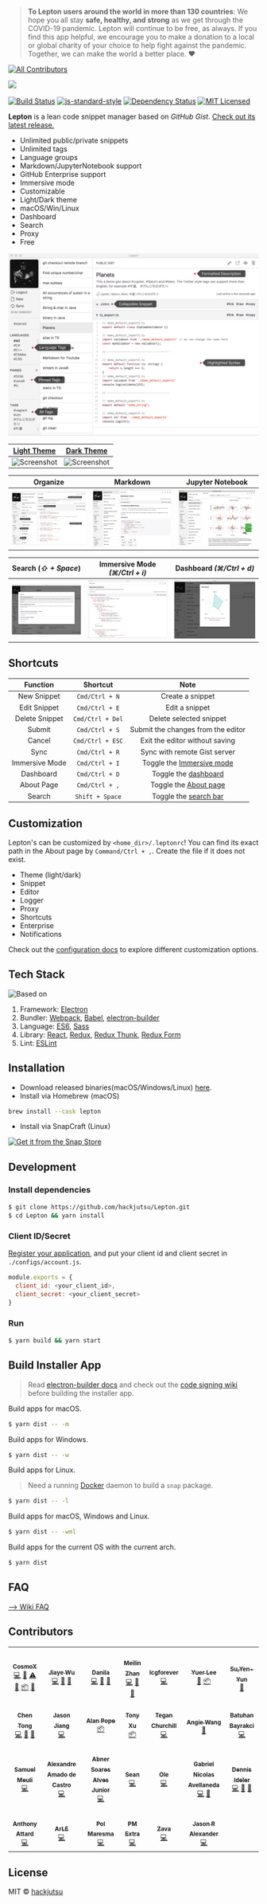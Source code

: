 > **To Lepton users around the world in more than 130 countries**: We hope you all stay **safe, healthy, and strong** as we get through the COVID-19 pandemic. Lepton will continue to be free, as always. If you find this app helpful, we encourage you to make a donation to a local or global charity of your choice to help fight against the pandemic. Together, we can make the world a better place. ❤️
<!-- ALL-CONTRIBUTORS-BADGE:START - Do not remove or modify this section -->
[![All Contributors](https://img.shields.io/badge/all_contributors-27-orange.svg?style=flat-square)](#contributors-)
<!-- ALL-CONTRIBUTORS-BADGE:END -->

![](./docs/img/new_logo.png)

[![Build Status](https://travis-ci.org/hackjutsu/Lepton.svg?branch=master)](https://travis-ci.org/hackjutsu/Lepton)
[![js-standard-style](https://img.shields.io/badge/code%20style-standard-brightgreen.svg?style=flat)](http://standardjs.com/)
[![Dependency Status](https://david-dm.org/hackjutsu/Lepton.svg?style=flat-square)](https://david-dm.org/hackjutsu/Lepton)
[![MIT Licensed](https://img.shields.io/badge/License-MIT-blue.svg?style=flat)](https://opensource.org/licenses/MIT)

**Lepton** is a lean code snippet manager based on *GitHub Gist*. [Check out its latest release.](https://github.com/hackjutsu/Lepton/releases)

- Unlimited public/private snippets
- Unlimited tags
- Language groups
- Markdown/JupyterNotebook support
- GitHub Enterprise support
- Immersive mode
- Customizable
- Light/Dark theme
- macOS/Win/Linux
- Dashboard
- Search
- Proxy
- Free

![Screenshot](./docs/img/portfolio/stay_organized.png)

| [Light Theme](https://github.com/hackjutsu/Lepton#customization)     | [Dark Theme](https://github.com/hackjutsu/Lepton#customization)    |
| :-------------:| :-----:|
|![Screenshot](./docs/img/portfolio/lepton-light.png)|![Screenshot](./docs/img/portfolio/lepton-dark.png)|

|      Organize         |  Markdown | Jupyter Notebook |
| :-------------:| :-----:| :-----: |
| ![Screenshot](./docs/img/portfolio/stay_organized.png) | ![Screenshot](./docs/img/portfolio/markdown.png) | ![Screenshot](./docs/img/portfolio/jupyterNotebook.png)

|      Search (*⇧ + Space*)         |    Immersive Mode *(⌘/Ctrl + i)*    | Dashboard *(⌘/Ctrl + d)* |
| :-------------:| :-----:| :-----: |
| ![Screenshot](./docs/img/portfolio/search_bar.png) | ![Screenshot](./docs/img/portfolio/immersive.png) | ![Screenshot](./docs/img/portfolio/dashboard.png)


## Shortcuts
| Function       | Shortcut       |  Note     |
| :------------: |:-------------: |:-----:|
| New Snippet    | `Cmd/Ctrl + N` | Create a snippet      |
| Edit Snippet   | `Cmd/Ctrl + E` | Edit a snippet      |
| Delete Snippet   | `Cmd/Ctrl + Del` | Delete selected snippet      |
| Submit         | `Cmd/Ctrl + S` | Submit the changes from the editor      |
| Cancel         | `Cmd/Ctrl + ESC` | Exit the editor without saving   |
| Sync           | `Cmd/Ctrl + R` | Sync with remote Gist server   |
| Immersive Mode | `Cmd/Ctrl + I` |  Toggle the [Immersive mode](https://github.com/hackjutsu/Lepton/blob/master/docs/img/portfolio/immersive.png)    |
| Dashboard      | `Cmd/Ctrl + D` |  Toggle the [dashboard](https://github.com/hackjutsu/Lepton/blob/master/docs/img/portfolio/dashboard.png)     |
| About Page     | `Cmd/Ctrl + ,` |  Toggle the [About page](https://github.com/hackjutsu/Lepton/blob/dev/docs/img/portfolio/about.png)    |
| Search         | `Shift + Space`|  Toggle the [search bar](https://github.com/hackjutsu/Lepton/blob/master/docs/img/portfolio/search_bar.png)    |

## Customization
Lepton's can be customized by `<home_dir>/.leptonrc`! You can find its exact path in the About page by `Command/Ctrl + ,`. Create the file if it does not exist.

- Theme (light/dark)
- Snippet
- Editor
- Logger
- Proxy
- Shortcuts
- Enterprise
- Notifications

Check out the [configuration docs](https://github.com/hackjutsu/Lepton/wiki/Configuration) to explore different customization options.

## Tech Stack
![Based on](./docs/img/erb-logo.png)

1. Framework: [Electron](http://electron.atom.io/)
2. Bundler: [Webpack](http://webpack.github.io/docs/), [Babel](https://babeljs.io), [electron-builder](https://github.com/electron-userland/electron-builder)
3. Language: [ES6](https://babeljs.io/docs/learn-es2015/), [Sass](http://sass-lang.com/)
4. Library: [React](https://facebook.github.io/react/), [Redux](https://github.com/reactjs/redux), [Redux Thunk](https://github.com/gaearon/redux-thunk), [Redux Form](http://redux-form.com/)
5. Lint: [ESLint](http://eslint.org/)

## Installation
- Download released binaries(macOS/Windows/Linux) [here](https://github.com/hackjutsu/Lepton/releases).
- Install via Homebrew (macOS)
```bash
brew install --cask lepton
```
- Install via SnapCraft (Linux)

[![Get it from the Snap Store](https://snapcraft.io/static/images/badges/en/snap-store-white.svg)](https://snapcraft.io/lepton)

## Development


### Install dependencies

```bash
$ git clone https://github.com/hackjutsu/Lepton.git
$ cd Lepton && yarn install
```

### Client ID/Secret
[Register your application](https://github.com/settings/applications/new), and put your client id and client secret in `./configs/account.js`.
```js
module.exports = {
  client_id: <your_client_id>,
  client_secret: <your_client_secret>
}
```

### Run
```bash
$ yarn build && yarn start
```

## Build Installer App
>Read [electron-builder docs](https://github.com/electron-userland/electron-builder#readme) and check out the [code signing wiki](https://github.com/electron-userland/electron-builder#code-signing) before building the installer app.

Build apps for macOS.
```bash
$ yarn dist -- -m
```
Build apps for Windows.
```bash
$ yarn dist -- -w
```
Build apps for Linux. 

>Need a running [Docker](https://www.docker.com/) daemon to build a `snap` package.
```bash
$ yarn dist -- -l
```
Build apps for macOS, Windows and Linux.
```bash
$ yarn dist -- -wml
```
Build apps for the current OS with the current arch.
```bash
$ yarn dist
```

## FAQ
[--> Wiki FAQ](https://github.com/hackjutsu/Lepton/wiki/FAQ)

## Contributors
<!-- ALL-CONTRIBUTORS-LIST:START - Do not remove or modify this section -->
<!-- prettier-ignore-start -->
<!-- markdownlint-disable -->
<table>
  <tr>
    <td align="center"><a href="https://airbnb.io/"><img src="https://avatars3.githubusercontent.com/u/7756581?v=4?s=100" width="100px;" alt=""/><br /><sub><b>CosmoX</b></sub></a><br /><a href="https://github.com/hackjutsu/Lepton/commits?author=hackjutsu" title="Code">💻</a> <a href="#design-hackjutsu" title="Design">🎨</a> <a href="https://github.com/hackjutsu/Lepton/commits?author=hackjutsu" title="Tests">⚠️</a> <a href="#maintenance-hackjutsu" title="Maintenance">🚧</a> <a href="#platform-hackjutsu" title="Packaging/porting to new platform">📦</a> <a href="#ideas-hackjutsu" title="Ideas, Planning, & Feedback">🤔</a></td>
    <td align="center"><a href="https://loveac.cn"><img src="https://avatars1.githubusercontent.com/u/5550402?v=4?s=100" width="100px;" alt=""/><br /><sub><b>Jiaye Wu</b></sub></a><br /><a href="https://github.com/hackjutsu/Lepton/commits?author=wujysh" title="Code">💻</a> <a href="#maintenance-wujysh" title="Maintenance">🚧</a> <a href="#ideas-wujysh" title="Ideas, Planning, & Feedback">🤔</a></td>
    <td align="center"><a href="https://github.com/DNLHC"><img src="https://avatars1.githubusercontent.com/u/14959483?v=4?s=100" width="100px;" alt=""/><br /><sub><b>Danila</b></sub></a><br /><a href="https://github.com/hackjutsu/Lepton/commits?author=DNLHC" title="Code">💻</a> <a href="#design-DNLHC" title="Design">🎨</a> <a href="#maintenance-DNLHC" title="Maintenance">🚧</a></td>
    <td align="center"><a href="http://www.meilinzhan.com/"><img src="https://avatars2.githubusercontent.com/u/13786673?v=4?s=100" width="100px;" alt=""/><br /><sub><b>Meilin Zhan</b></sub></a><br /><a href="https://github.com/hackjutsu/Lepton/commits?author=meilinz" title="Code">💻</a> <a href="#ideas-meilinz" title="Ideas, Planning, & Feedback">🤔</a> <a href="#maintenance-meilinz" title="Maintenance">🚧</a></td>
    <td align="center"><a href="http://www.linkedin.com/in/liuchenguang"><img src="https://avatars1.githubusercontent.com/u/5697293?v=4?s=100" width="100px;" alt=""/><br /><sub><b>lcgforever</b></sub></a><br /><a href="https://github.com/hackjutsu/Lepton/commits?author=lcgforever" title="Code">💻</a></td>
    <td align="center"><a href="https://github.com/passerbyid"><img src="https://avatars1.githubusercontent.com/u/2075566?v=4?s=100" width="100px;" alt=""/><br /><sub><b>Yuer Lee</b></sub></a><br /><a href="https://github.com/hackjutsu/Lepton/commits?author=passerbyid" title="Documentation">📖</a> <a href="#platform-passerbyid" title="Packaging/porting to new platform">📦</a></td>
    <td align="center"><a href="http://yysu.github.io/About-me"><img src="https://avatars3.githubusercontent.com/u/12994810?v=4?s=100" width="100px;" alt=""/><br /><sub><b>Su,Yen-Yun</b></sub></a><br /><a href="https://github.com/hackjutsu/Lepton/commits?author=YYSU" title="Documentation">📖</a></td>
  </tr>
  <tr>
    <td align="center"><a href="https://cixuuz.github.io/"><img src="https://avatars3.githubusercontent.com/u/26782336?v=4?s=100" width="100px;" alt=""/><br /><sub><b>Chen Tong</b></sub></a><br /><a href="https://github.com/hackjutsu/Lepton/commits?author=cixuuz" title="Code">💻</a> <a href="#ideas-cixuuz" title="Ideas, Planning, & Feedback">🤔</a> <a href="#maintenance-cixuuz" title="Maintenance">🚧</a></td>
    <td align="center"><a href="https://github.com/Gisonrg"><img src="https://avatars0.githubusercontent.com/u/4332224?v=4?s=100" width="100px;" alt=""/><br /><sub><b>Jason Jiang</b></sub></a><br /><a href="https://github.com/hackjutsu/Lepton/commits?author=Gisonrg" title="Code">💻</a></td>
    <td align="center"><a href="http://popey.com/"><img src="https://avatars0.githubusercontent.com/u/1841272?v=4?s=100" width="100px;" alt=""/><br /><sub><b>Alan Pope</b></sub></a><br /><a href="#platform-popey" title="Packaging/porting to new platform">📦</a></td>
    <td align="center"><a href="https://tonyxu.io"><img src="https://avatars3.githubusercontent.com/u/6280136?v=4?s=100" width="100px;" alt=""/><br /><sub><b>Tony Xu</b></sub></a><br /><a href="#platform-tonyxu-io" title="Packaging/porting to new platform">📦</a></td>
    <td align="center"><a href="https://tegan.lol"><img src="https://avatars0.githubusercontent.com/u/13814048?v=4?s=100" width="100px;" alt=""/><br /><sub><b>Tegan Churchill</b></sub></a><br /><a href="https://github.com/hackjutsu/Lepton/commits?author=rawrmonstar" title="Code">💻</a></td>
    <td align="center"><a href="https://github.com/AngieW0908"><img src="https://avatars3.githubusercontent.com/u/26016229?v=4?s=100" width="100px;" alt=""/><br /><sub><b>Angie Wang</b></sub></a><br /><a href="#design-AngieW0908" title="Design">🎨</a></td>
    <td align="center"><a href="http://batuhanbayrakci.com"><img src="https://avatars0.githubusercontent.com/u/965804?v=4?s=100" width="100px;" alt=""/><br /><sub><b>Batuhan Bayrakci</b></sub></a><br /><a href="https://github.com/hackjutsu/Lepton/commits?author=baybatu" title="Code">💻</a></td>
  </tr>
  <tr>
    <td align="center"><a href="https://samuelmeuli.com"><img src="https://avatars0.githubusercontent.com/u/22477950?v=4?s=100" width="100px;" alt=""/><br /><sub><b>Samuel Meuli</b></sub></a><br /><a href="https://github.com/hackjutsu/Lepton/commits?author=samuelmeuli" title="Code">💻</a></td>
    <td align="center"><a href="https://www.linkedin.com/in/alexandreamadocastro"><img src="https://avatars2.githubusercontent.com/u/5918765?v=4?s=100" width="100px;" alt=""/><br /><sub><b>Alexandre Amado de Castro</b></sub></a><br /><a href="https://github.com/hackjutsu/Lepton/commits?author=alexandreamadocastro" title="Code">💻</a></td>
    <td align="center"><a href="http://abner.space/"><img src="https://avatars2.githubusercontent.com/u/1998649?v=4?s=100" width="100px;" alt=""/><br /><sub><b>Abner Soares Alves Junior</b></sub></a><br /><a href="https://github.com/hackjutsu/Lepton/commits?author=abnersajr" title="Code">💻</a></td>
    <td align="center"><a href="http://seanz.me"><img src="https://avatars0.githubusercontent.com/u/5442563?v=4?s=100" width="100px;" alt=""/><br /><sub><b>Sean</b></sub></a><br /><a href="https://github.com/hackjutsu/Lepton/commits?author=seancheung" title="Code">💻</a></td>
    <td align="center"><a href="https://github.com/moia-sven-ole"><img src="https://avatars0.githubusercontent.com/u/32508538?v=4?s=100" width="100px;" alt=""/><br /><sub><b>Ole</b></sub></a><br /><a href="https://github.com/hackjutsu/Lepton/commits?author=moia-sven-ole" title="Code">💻</a></td>
    <td align="center"><a href="https://www.linkedin.com/in/GabrielNicolasAvellaneda/"><img src="https://avatars3.githubusercontent.com/u/1248101?v=4?s=100" width="100px;" alt=""/><br /><sub><b>Gabriel Nicolas Avellaneda</b></sub></a><br /><a href="https://github.com/hackjutsu/Lepton/commits?author=GabrielNicolasAvellaneda" title="Code">💻</a> <a href="https://github.com/hackjutsu/Lepton/commits?author=GabrielNicolasAvellaneda" title="Documentation">📖</a></td>
    <td align="center"><a href="https://dideler.github.io"><img src="https://avatars2.githubusercontent.com/u/497458?v=4?s=100" width="100px;" alt=""/><br /><sub><b>Dennis Ideler</b></sub></a><br /><a href="https://github.com/hackjutsu/Lepton/commits?author=dideler" title="Code">💻</a> <a href="#ideas-dideler" title="Ideas, Planning, & Feedback">🤔</a> <a href="https://github.com/hackjutsu/Lepton/commits?author=dideler" title="Documentation">📖</a></td>
  </tr>
  <tr>
    <td align="center"><a href="http://AnthonyAttard.com"><img src="https://avatars0.githubusercontent.com/u/8838135?v=4?s=100" width="100px;" alt=""/><br /><sub><b>Anthony Attard</b></sub></a><br /><a href="https://github.com/hackjutsu/Lepton/commits?author=anthonyattard" title="Code">💻</a></td>
    <td align="center"><a href="https://ArLEquiN64.github.io/"><img src="https://avatars1.githubusercontent.com/u/7821318?v=4?s=100" width="100px;" alt=""/><br /><sub><b>ArLE</b></sub></a><br /><a href="https://github.com/hackjutsu/Lepton/commits?author=ArLEquiN64" title="Code">💻</a></td>
    <td align="center"><a href="http://www.polnetwork.com"><img src="https://avatars1.githubusercontent.com/u/639877?v=4?s=100" width="100px;" alt=""/><br /><sub><b>Pol Maresma</b></sub></a><br /><a href="https://github.com/hackjutsu/Lepton/commits?author=polnetwork" title="Code">💻</a></td>
    <td align="center"><a href="https://blog.jubeat.net"><img src="https://avatars.githubusercontent.com/u/11289158?v=4?s=100" width="100px;" alt=""/><br /><sub><b>PM Extra</b></sub></a><br /><a href="https://github.com/hackjutsu/Lepton/commits?author=PMExtra" title="Code">💻</a></td>
    <td align="center"><a href="https://zava.carrd.co/"><img src="https://avatars.githubusercontent.com/u/1155199?v=4?s=100" width="100px;" alt=""/><br /><sub><b>Zava</b></sub></a><br /><a href="https://github.com/hackjutsu/Lepton/commits?author=EdZava" title="Code">💻</a></td>
    <td align="center"><a href="http://www.linkedin.com/in/jasonralexander"><img src="https://avatars.githubusercontent.com/u/1030838?v=4?s=100" width="100px;" alt=""/><br /><sub><b>Jason R Alexander</b></sub></a><br /><a href="https://github.com/hackjutsu/Lepton/commits?author=sunnysidesounds" title="Code">💻</a></td>
  </tr>
</table>

<!-- markdownlint-restore -->
<!-- prettier-ignore-end -->

<!-- ALL-CONTRIBUTORS-LIST:END -->

## License
MIT © [hackjutsu](https://github.com/hackjutsu)
